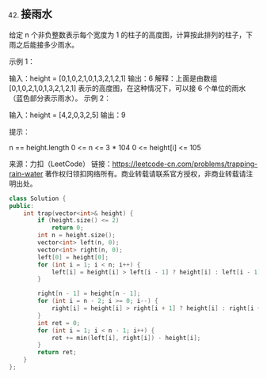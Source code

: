 42. ## 接雨水

给定 n 个非负整数表示每个宽度为 1 的柱子的高度图，计算按此排列的柱子，下雨之后能接多少雨水。

示例 1：

输入：height = [0,1,0,2,1,0,1,3,2,1,2,1]
输出：6
解释：上面是由数组 [0,1,0,2,1,0,1,3,2,1,2,1] 表示的高度图，在这种情况下，可以接 6 个单位的雨水（蓝色部分表示雨水）。 
示例 2：

输入：height = [4,2,0,3,2,5]
输出：9


提示：

n == height.length
0 <= n <= 3 * 104
0 <= height[i] <= 105

来源：力扣（LeetCode）
链接：https://leetcode-cn.com/problems/trapping-rain-water
著作权归领扣网络所有。商业转载请联系官方授权，非商业转载请注明出处。

```cpp
class Solution {
public:
    int trap(vector<int>& height) {
        if (height.size() <= 2)
            return 0;
        int n = height.size();
        vector<int> left(n, 0);
        vector<int> right(n, 0);
        left[0] = height[0];
        for (int i = 1; i < n; i++) {
            left[i] = height[i] > left[i - 1] ? height[i] : left[i - 1];
        }

        right[n - 1] = height[n - 1];
        for (int i = n - 2; i >= 0; i--) {
            right[i] = height[i] > right[i + 1] ? height[i] : right[i + 1];
        }
        int ret = 0;
        for (int i = 1; i < n - 1; i++) {
            ret += min(left[i], right[i]) - height[i];
        }
        return ret;
    }
};
```

